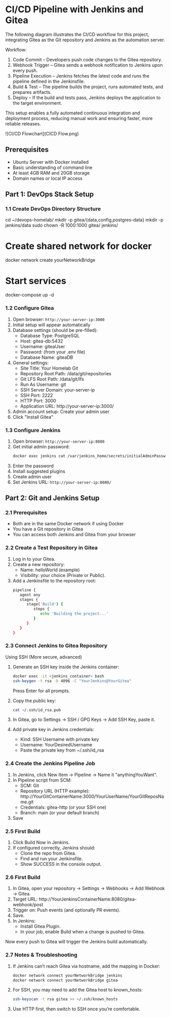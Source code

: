 # CI/CD Pipeline with Jenkins and Gitea
The following diagram illustrates the CI/CD workflow for this project, integrating Gitea as the Git repository and Jenkins as the automation server.

Workflow:
1. Code Commit – Developers push code changes to the Gitea repository.
2. Webhook Trigger – Gitea sends a webhook notification to Jenkins upon every push.
3. Pipeline Execution – Jenkins fetches the latest code and runs the pipeline defined in the Jenkinsfile.
4. Build & Test – The pipeline builds the project, runs automated tests, and prepares artifacts.
5. Deploy – If the build and tests pass, Jenkins deploys the application to the target environment.

This setup enables a fully automated continuous integration and deployment process, reducing manual work and ensuring faster, more reliable releases.

![CI/CD Flowchart](CICD Flow.png)

## Prerequisites

- Ubuntu Server with Docker installed
- Basic understanding of command line
- At least 4GB RAM and 20GB storage
- Domain names or local IP access


## Part 1: DevOps Stack Setup

### 1.1 Create DevOps Directory Structure

cd ~/devops-homelab/
mkdir -p gitea/{data,config,postgres-data}
mkdir -p jenkins/data
sudo chown -R 1000:1000 gitea/ jenkins/

# Create shared network for docker
docker network create yourNetworkBridge

# Start services
docker-compose up -d


### 1.2 Configure Gitea

1. Open browser: `http://your-server-ip:3000`
2. Initial setup will appear automatically
3. Database settings (should be pre-filled):
   - Database Type: PostgreSQL
   - Host: gitea-db:5432
   - Username: giteaUser
   - Password: (from your .env file)
   - Database Name: giteaDB
4. General settings:
   - Site Title: Your Homelab Git
   - Repository Root Path: /data/git/repositories
   - Git LFS Root Path: /data/git/lfs
   - Run As Username: git
   - SSH Server Domain: your-server-ip
   - SSH Port: 2222
   - HTTP Port: 3000
   - Application URL: http://your-server-ip:3000/
5. Admin account setup: Create your admin user
6. Click "Install Gitea"


### 1.3 Configure Jenkins

1. Open browser: `http://your-server-ip:8080`
2. Get initial admin password:
   ```bash
   docker exec jenkins cat /var/jenkins_home/secrets/initialAdminPassword
   ```
3. Enter the password
4. Install suggested plugins
5. Create admin user
6. Set Jenkins URL: `http://your-server-ip:8080/`


## Part 2: Git and Jenkins Setup

### 2.1 Prerequisites

- Both are in the same Docker network if using Docker
- You have a Git repository in Gitea
- You can access both Jenkins and Gitea from your browser


### 2.2 Create a Test Repository in Gitea

1. Log in to your Gitea.
2. Create a new repository:
   - Name: helloWorld (example)
   - Visibility: your choice (Private or Public).
3. Add a Jenkinsfile to the repository root:
   ```bash
   pipeline {
      agent any
      stages {
         stage('Build') {
            steps {
               echo 'Building the project...'
            }
         }
      }
   }
   ```

### 2.3 Connect Jenkins to Gitea Repository
Using SSH (More secure, advanced)

1. Generate an SSH key inside the Jenkins container:
   ```bash
   docker exec -it <jenkins_container> bash
   ssh-keygen -t rsa -b 4096 -C "YourJenkins@YourGitea"
   ```

   Press Enter for all prompts.

2. Copy the public key:
   ```bash
   cat ~/.ssh/id_rsa.pub
   ```

3. In Gitea, go to Settings → SSH / GPG Keys → Add SSH Key, paste it.
4. Add private key in Jenkins credentials:
   - Kind: SSH Username with private key
   - Username: YourDesiredUsername
   - Paste the private key from ~/.ssh/id_rsa


### 2.4 Create the Jenkins Pipeline Job

1. In Jenkins, click New Item → Pipeline → Name it "anythingYouWant".
2. In Pipeline script from SCM:
   - SCM: Git
   - Repository URL (HTTP example): http://YourGitContainerName:3000/YourUserName/YourGitReposName.git
   - Credentials: gitea-http (or your SSH one)
   - Branch: main (or your default branch)
3. Save


### 2.5 First Build

1. Click Build Now in Jenkins.
2. If configured correctly, Jenkins should:
   - Clone the repo from Gitea.
   - Find and run your Jenkinsfile.
   - Show SUCCESS in the console output.


### 2.6 First Build

1. In Gitea, open your repository → Settings → Webhooks → Add Webhook → Gitea.
2. Target URL: http://YourJenkinsContainerName:8080/gitea-webhook/post
3. Trigger on: Push events (and optionally PR events).
4. Save.
5. In Jenkins:
   - Install Gitea Plugin.
   - In your job, enable Build when a change is pushed to Gitea.

Now every push to Gitea will trigger the Jenkins build automatically.


### 2.7 Notes & Troubleshooting

1. If Jenkins can’t reach Gitea via hostname, add the mapping in Docker:
   ```bash
   docker network connect yourNetworkBridge jenkins
   docker network connect yourNetworkBridge gitea
   ```

2. For SSH, you may need to add the Gitea host to known_hosts:
   ```bash
   ssh-keyscan -t rsa gitea >> ~/.ssh/known_hosts
   ```

3. Use HTTP first, then switch to SSH once you’re comfortable.
